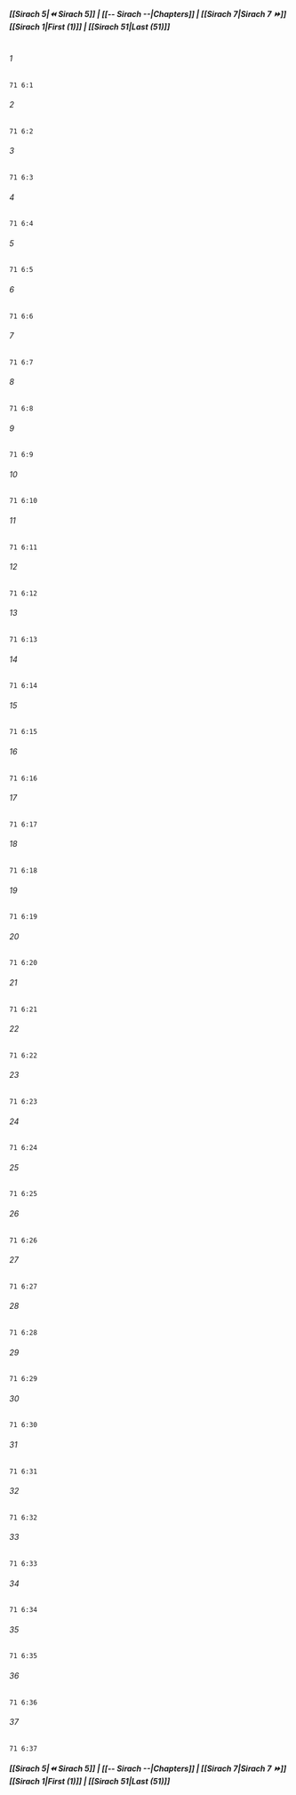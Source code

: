 
##### **[[Sirach 5|⏪ Sirach 5]] | [[-- Sirach --|Chapters]] | [[Sirach 7|Sirach 7 ⏩]]**<br>**[[Sirach 1|First (1)]] | [[Sirach 51|Last (51)]]**<br><br>

###### 1
``` verse
71 6:1
```
###### 2
``` verse
71 6:2
```
###### 3
``` verse
71 6:3
```
###### 4
``` verse
71 6:4
```
###### 5
``` verse
71 6:5
```
###### 6
``` verse
71 6:6
```
###### 7
``` verse
71 6:7
```
###### 8
``` verse
71 6:8
```
###### 9
``` verse
71 6:9
```
###### 10
``` verse
71 6:10
```
###### 11
``` verse
71 6:11
```
###### 12
``` verse
71 6:12
```
###### 13
``` verse
71 6:13
```
###### 14
``` verse
71 6:14
```
###### 15
``` verse
71 6:15
```
###### 16
``` verse
71 6:16
```
###### 17
``` verse
71 6:17
```
###### 18
``` verse
71 6:18
```
###### 19
``` verse
71 6:19
```
###### 20
``` verse
71 6:20
```
###### 21
``` verse
71 6:21
```
###### 22
``` verse
71 6:22
```
###### 23
``` verse
71 6:23
```
###### 24
``` verse
71 6:24
```
###### 25
``` verse
71 6:25
```
###### 26
``` verse
71 6:26
```
###### 27
``` verse
71 6:27
```
###### 28
``` verse
71 6:28
```
###### 29
``` verse
71 6:29
```
###### 30
``` verse
71 6:30
```
###### 31
``` verse
71 6:31
```
###### 32
``` verse
71 6:32
```
###### 33
``` verse
71 6:33
```
###### 34
``` verse
71 6:34
```
###### 35
``` verse
71 6:35
```
###### 36
``` verse
71 6:36
```
###### 37
``` verse
71 6:37
```

##### **[[Sirach 5|⏪ Sirach 5]] | [[-- Sirach --|Chapters]] | [[Sirach 7|Sirach 7 ⏩]]**<br>**[[Sirach 1|First (1)]] | [[Sirach 51|Last (51)]]**
